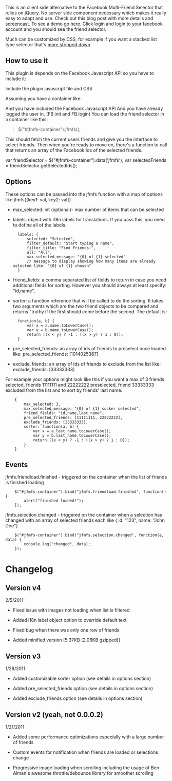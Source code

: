 This is an client side alternative to the Facebook Multi-Friend Selector that 
relies on jQuery. No server side component necessary which makes it really
easy to adapt and use. Check out this blog post with more details and [screencast](http://bit.ly/cHDkzm). To see a demo go [here](http://mbrevoort.github.com/jquery-facebook-multi-friend-selector/). Click login and login to your facebook account and you should see the friend selector.

Much can be customized by CSS, for example if you want a stacked list type selector that's [more stripped down](http://mbrevoort.github.com/jquery-facebook-multi-friend-selector/list.html)


How to use it
-------------

This plugin is depends on the Facebook Javascript API so you have to include it:
> <script src="http://connect.facebook.net/en_US/all.js"></script>

Include the plugin javascript file and CSS

Assuming you have a container like:
> <div id="jfmfs-container"></div>

And you have included the Facebook Javascript API
And you have already logged the user in. (FB.init and FB.login)
You can load the friend selector in a container like this:
> $("#jfmfs-container").jfmfs();

This should fetch the current users friends and give you the interface to select friends. Then when you're ready to move on, there's a function to call that returns an array of the Facebook Ids of the selected friends. 

var friendSelector  = $("#jfmfs-container").data('jfmfs');
var selectedFriends = friendSelector.getSelectedIds();

Options
-------
These options can be passed into the jfmfs function with a map of options like jfmfs({key1: val, key2: val})

* max_selected: int (optional)- max number of items that can be selected
* labels: object with i18n labels for translations. If you pass this, you need to define all of the labels.

		labels: {
			selected: "Selected",
			filter_default: "Start typing a name",
			filter_title: "Find Friends:",
			all: "All",
			max_selected_message: "{0} of {1} selected"
			// message to display showing how many items are already selected like: "{0} of {1} chosen"
		}

* friend_fields: a comma separated list of fields to return in case you need additional fields for sorting. However you should always at least specify: "id,name",
* sorter: a function reference that will be called to do the sorting. It takes two arguments which are the two friend objects to be compared and returns "truthy if the first should come before the second. The default is:

		function(a, b) {
			var x = a.name.toLowerCase();
			var y = b.name.toLowerCase();
			return ((x < y) ? -1 : ((x > y) ? 1 : 0));
		}

* pre_selected_friends: an array of ids of friends to preselect once loaded like: pre_selected_friends: [1014025367]

* exclude_friends: an array of ids of friends to exclude from the list like: exclude_friends: [33333333]

For example your options might look like this if you want a max of 3 friends selected, friends 11111111 and 22222222 preselected, friend 33333333 excluded from the list and to sort by friends' last name:

		{
		    max_selected: 3,
		    max_selected_message: "{0} of {1} sucker selected",
			friend_fields: "id,name,last_name",
			pre_selected_friends: [11111111, 22222222],
			exclude_friends: [33333333],
			sorter: function(a, b) {
		        var x = a.last_name.toLowerCase();
		        var y = b.last_name.toLowerCase();
		        return ((x < y) ? -1 : ((x > y) ? 1 : 0));
		    }
		}

Events
------
jfmfs.friendload.finished - triggered on the container when the list of friends is finished loading

		$("#jfmfs-container").bind("jfmfs.friendload.finished", function() { 
		    alert("finished loaded!"); 
		});

jfmfs.selection.changed - triggered on the container when a selection has changed with an array of selected friends each like { id: "123", name: "John Doe"}

		$("#jfmfs-container").bind("jfmfs.selection.changed", function(e, data) { 
		    console.log("changed", data);
		});                     

# Changelog

## Version v4
2/5/2011:

* Fixed issue with images not loading when list is filtered 

* Added i18n label object option to override default text

* Fixed bug when there was only one row of friends

* Added minified version [5.37KB (2.06KB gzipped)]

## Version v3 
1/28/2011:

* Added customizable sorter option (see details in options section)

* Added pre_selected_friends option (see details in options section)

* Added exclude_friends option (see details in options section)

## Version v2 (yeah, not 0.0.0.2)  
1/21/2011:

* Added some performance optimizations especially with a large number of friends

* Custom events for notification when friends are loaded or selections change

* Progressive image loading when scrolling including the usage of Ben Alman's awesome throttle/debounce library for smoother scrolling



